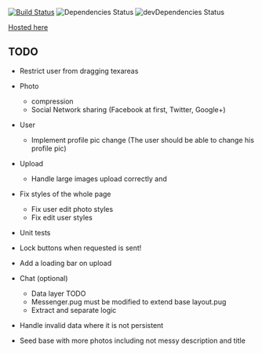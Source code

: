 [![Build Status](https://travis-ci.org/Bird-Shamaness/MuchPixels.svg?branch=master)](https://travis-ci.org/Bird-Shamaness/MuchPixels) ![Dependencies Status](https://david-dm.org/Bird-Shamaness/MuchPixels.svg) ![devDependencies Status](https://david-dm.org/boennemann/badges/dev-status.svg)

[Hosted here](https://much-pixels.herokuapp.com "much pixels")

## TODO
- Restrict user from dragging texareas

- Photo 
  - compression 
  - Social Network sharing (Facebook at first, Twitter, Google+)
  
- User 
  - Implement profile pic change (The user should be able to change his profile pic)
  
- Upload
  - Handle large images upload correctly and 
  
- Fix styles of the whole page 
  - Fix user edit photo styles
  - Fix edit user styles
  
- Unit tests
- Lock buttons when requested is sent!
- Add a loading bar on upload
- Chat (optional)
  - Data layer TODO
  - Messenger.pug must be modified to extend base layout.pug
  - Extract and separate logic
- Handle invalid data where it is not persistent
- Seed base with more photos including not messy description and title 
